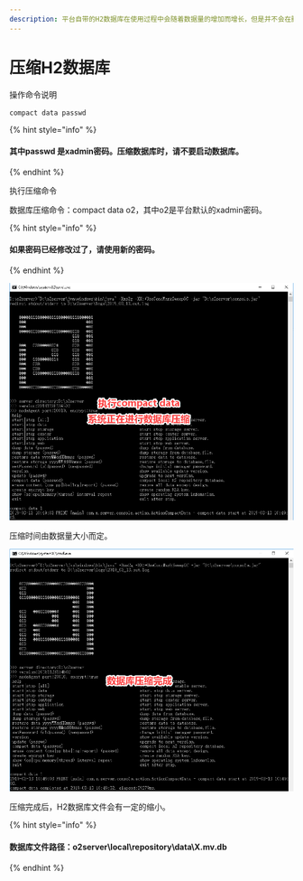 ```yaml
---
description: 平台自带的H2数据库在使用过程中会随着数据量的增加而增长，但是并不会在删除数据后自动缩小。所以O2OA提供了数据库压缩命令用于缩小数据库占用的空间。
---
```


# 压缩H2数据库

操作命令说明

```text
compact data passwd
```

{% hint style="info" %}
#### 其中passwd 是xadmin密码。压缩数据库时，请不要启动数据库。
{% endhint %}

执行压缩命令

数据库压缩命令：compact data o2，其中o2是平台默认的xadmin密码。

{% hint style="info" %}
#### 如果密码已经修改过了，请使用新的密码。
{% endhint %}

![&#x6B63;&#x5728;&#x538B;&#x7F29;&#x6570;&#x636E;&#x5E93;](../../.gitbook/assets/5%20%281%29.png)

压缩时间由数据量大小而定。

![&#x6570;&#x636E;&#x5E93;&#x538B;&#x7F29;&#x5B8C;&#x6210;](../../.gitbook/assets/6%20%287%29.png)

压缩完成后，H2数据库文件会有一定的缩小。 

{% hint style="info" %}
#### 数据库文件路径：o2server\local\repository\data\X.mv.db
{% endhint %}





